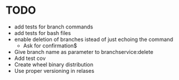 # TODO

- add tests for branch commands
- add tests for bash files
- enable deletion of branches istead of just echoing the command
  - Ask for confirmation$
- Give branch name as parameter to branchservice:delete
- Add test cov
- Create wheel binary distribution
- Use proper versioning in relases

